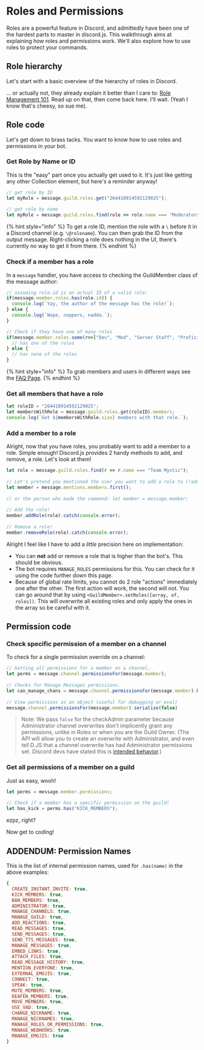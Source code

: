 # Roles and Permissions

Roles are a powerful feature in Discord, and admittedly have been one of the hardest parts to master in discord.js. This walkthrough aims at explaining how roles and permissions work. We'll also explore how to use roles to protect your commands.

## Role hierarchy

Let's start with a basic overview of the hierarchy of roles in Discord.

... or actually not, they already explain it better than I care to: [Role Management 101](https://support.discordapp.com/hc/en-us/articles/214836687-Role-Management-101). Read up on that, then come back here. I'll wait. \(Yeah I know that's cheesy, so sue me\).

## Role code

Let's get down to brass tacks. You want to know how to use roles and permissions in your bot.

### Get Role by Name or ID

This is the "easy" part once you actually get used to it. It's just like getting any other Collection element, but here's a reminder anyway!

```javascript
// get role by ID
let myRole = message.guild.roles.get("264410914592129025");
 
// get role by name
let myRole = message.guild.roles.find(role => role.name === "Moderators");
```

{% hint style="info" %}
To get a role ID, mention the role with a `\` before it in a Discord channel \(e.g. `\@rolename`\). You can then grab the ID from the output message. Right-clicking a role does nothing in the UI, there's currently no way to get it from there.
{% endhint %}

### Check if a member has a role

In a `message` handler, you have access to checking the GuildMember class of the message author:

```javascript
// assuming role.id is an actual ID of a valid role:
if(message.member.roles.has(role.id)) {
  console.log(`Yay, the author of the message has the role!`);
} else {
  console.log(`Nope, noppers, nadda.`);
}
```

```javascript
// Check if they have one of many roles
if(message.member.roles.some(r=>["Dev", "Mod", "Server Staff", "Proficient"].includes(r.name)) ) {
  // has one of the roles
} else {
  // has none of the roles
}
```

{% hint style="info" %}
To grab members and users in different ways see the [FAQ Page](../frequently-asked-questions.md).
{% endhint %}

### Get all members that have a role

```javascript
let roleID = "264410914592129025";
let membersWithRole = message.guild.roles.get(roleID).members;
console.log(`Got ${membersWithRole.size} members with that role.`);
```

### Add a member to a role

Alright, now that you have roles, you probably want to add a member to a role. Simple enough! Discord.js provides 2 handy methods to add, and remove, a role. Let's look at them!

```javascript
let role = message.guild.roles.find(r => r.name === "Team Mystic");
 
// Let's pretend you mentioned the user you want to add a role to (!addrole @user Role Name):
let member = message.mentions.members.first();
 
// or the person who made the command: let member = message.member;
 
// Add the role!
member.addRole(role).catch(console.error);
 
// Remove a role!
member.removeRole(role).catch(console.error);
```

Alright I feel like I have to add a _little_ precision here on implementation:

* You can **not** add or remove a role that is higher than the bot's. This should be obvious.
* The bot requires `MANAGE_ROLES` permissions for this. You can check for it using the code further down this page.
* Because of global rate limits, you cannot do 2 role "actions" immediately one after the other. The first action will work, the second will not. You can go around that by using `<GuildMember>.setRoles([array, of, roles])`. This will overwrite all existing roles and only apply the ones in the array so be careful with it.

## Permission code

### Check specific permission of a member on a channel

To check for a single permission override on a channel:

```javascript
// Getting all permissions for a member on a channel.
let perms = message.channel.permissionsFor(message.member);
 
// Checks for Manage Messages permissions.
let can_manage_chans = message.channel.permissionsFor(message.member).has("MANAGE_MESSAGES", false);
 
// View permissions as an object (useful for debugging or eval)
message.channel.permissionsFor(message.member).serialize(false)
```

> Note: We pass `false` for the checkAdmin parameter because Administrator channel overwrites don't implicently grant any permissions, unlike in Roles or when you are the Guild Owner. \(The API will allow you to create an overwrite with Administrator, and even tell D.JS that a channel overwrite has had Administrator permissions set. Discord devs have stated this is [intended behavior](https://github.com/discordapp/discord-api-docs/issues/640).\)

### Get all permissions of a member on a guild

Just as easy, wooh!

```javascript
let perms = message.member.permissions;
 
// Check if a member has a specific permission on the guild!
let has_kick = perms.has("KICK_MEMBERS");
```

ezpz, right?

Now get to coding!

## ADDENDUM: Permission Names

This is the list of internal permission names, used for `.has(name)` in the above examples:

```javascript
{
  CREATE_INSTANT_INVITE: true,
  KICK_MEMBERS: true,
  BAN_MEMBERS: true,
  ADMINISTRATOR: true,
  MANAGE_CHANNELS: true,
  MANAGE_GUILD: true,
  ADD_REACTIONS: true,
  READ_MESSAGES: true,
  SEND_MESSAGES: true,
  SEND_TTS_MESSAGES: true,
  MANAGE_MESSAGES: true,
  EMBED_LINKS: true,
  ATTACH_FILES: true,
  READ_MESSAGE_HISTORY: true,
  MENTION_EVERYONE: true,
  EXTERNAL_EMOJIS: true,
  CONNECT: true,
  SPEAK: true,
  MUTE_MEMBERS: true,
  DEAFEN_MEMBERS: true,
  MOVE_MEMBERS: true,
  USE_VAD: true,
  CHANGE_NICKNAME: true,
  MANAGE_NICKNAMES: true,
  MANAGE_ROLES_OR_PERMISSIONS: true,
  MANAGE_WEBHOOKS: true,
  MANAGE_EMOJIS: true
}
```

